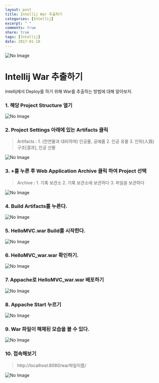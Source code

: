```yaml
---
layout: post
title: Intellij War 추출하기
categories: [Intellij]
excerpt: " "
comments: true
share: true
tags: [Intellij]
date: 2017-01-10
---
```


![No Image](/assets/logo/Intellij.png)

# **Intellij War 추출하기**

Intellij에서 Deploy를 하기 위해 War를 추출하는 방법에 대해 알아보자.

### 1. 해당 Project Structure 열기

![No Image](/assets/posts/20170110/War1.PNG)

### 2. Project Settings 아래에 있는 Artifacts 클릭

> Artifacts : 1. (천연물과 대비하여) 인공물, 공예품   2. 인공 유물   3. 인위(人爲) 구조[결과], 인공 산물

![No Image](/assets/posts/20170110/War2.PNG)

### 3. +를 누른 후 Web Application Archive 클릭 하여 Project 선택

> Archive : 1. 기록 보관소   2. 기록 보관소에 보관하다   3. 파일을 보관하다

![No Image](/assets/posts/20170110/War3.PNG)

### 4. Build Artifacts를 누른다.

![No Image](/assets/posts/20170110/War4.PNG)

### 5. HelloMVC.war Build를 시작한다.

![No Image](/assets/posts/20170110/War5.PNG)

### 6. HelloMVC_war.war 확인하기.

![No Image](/assets/posts/20170110/War6.PNG)

### 7. Appache로 HelloMVC_war.war 배포하기

![No Image](/assets/posts/20170110/War7.PNG)

### 8. Appache Start 누르기

![No Image](/assets/posts/20170110/War8.PNG)

### 9. War 파일이 해체된 모습을 볼 수 있다.

![No Image](/assets/posts/20170110/War9.PNG)

### 10. 접속해보기

> http://localhost:8080/war파일이름/

![No Image](/assets/posts/20170110/War10.PNG)
